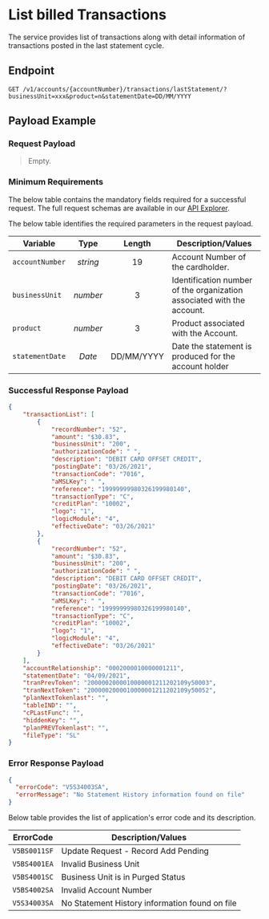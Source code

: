 # List billed Transactions

 The service provides list of transactions along with detail information of transactions posted in the last statement cycle.

## Endpoint

`GET /v1/accounts/{accountNumber}/transactions/lastStatement/?businessUnit=xxx&product=n&statementDate=DD/MM/YYYY`

## Payload Example

### Request Payload

> Empty.  

### Minimum Requirements

The below table contains the mandatory fields required for a successful request. The full request schemas are available in our [API Explorer](../api/?type=get&path=/v1/accounts/{accountNumber}/transactions/lastStatement).

The below table identifies the required parameters in the request payload.

| Variable | Type | Length | Description/Values |
| -------- | :--: | :------------: | ------------------ |
| `accountNumber` | *string* | 19 | Account Number of the cardholder. | 
| `businessUnit` | *number* | 3 | Identification number of the organization associated with the account. |
| `product` | *number* | 3 | Product associated with the Account. |
| `statementDate` | *Date* | DD/MM/YYYY | Date the statement is produced for the account holder |

### Successful Response Payload

```json
{
    "transactionList": [
        {
            "recordNumber": "52",
            "amount": "$30.83",
            "businessUnit": "200",
            "authorizationCode": " ",
            "description": "DEBIT CARD OFFSET CREDIT",
            "postingDate": "03/26/2021",
            "transactionCode": "7016",
            "aMSLKey": " ",
            "reference": "19999999980326199980140",
            "transactionType": "C",
            "creditPlan": "10002",
            "logo": "1",
            "logicModule": "4",
            "effectiveDate": "03/26/2021"
        },
        {
            "recordNumber": "52",
            "amount": "$30.83",
            "businessUnit": "200",
            "authorizationCode": " ",
            "description": "DEBIT CARD OFFSET CREDIT",
            "postingDate": "03/26/2021",
            "transactionCode": "7016",
            "aMSLKey": " ",
            "reference": "19999999980326199980140",
            "transactionType": "C",
            "creditPlan": "10002",
            "logo": "1",
            "logicModule": "4",
            "effectiveDate": "03/26/2021"
        }
    ],
    "accountRelationship": "0002000010000001211",
    "statementDate": "04/09/2021",
    "tranPrevToken": "2000002000010000001211202109y50003",
    "tranNextToken": "2000002000010000001211202109y50052",
    "planNextTokenlast": "",
    "tableIND": "",
    "cPLastFunc": "",
    "hiddenKey": "",
    "planPREVTokenlast": "",
    "fileType": "SL"
}
```

### Error Response Payload

```json
{
  "errorCode": "V5S34003SA",
  "errorMessage": "No Statement History information found on file"  
}
```

Below table provides the list of application's error code and its description.

| ErrorCode |  Description/Values |
| --------  | ------------------ |
| `V5BS0011SF` |Update Request - Record Add Pending|
| `V5BS4001EA` |Invalid Business Unit|
| `V5BS4001SC` |Business Unit is in Purged Status|
| `V5BS4002SA` |Invalid Account Number|  
| `V5S34003SA` |No Statement History information found on file|
